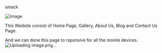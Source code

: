 smack

![image](https://github.com/rimpa5036/smack/assets/66153973/e7887d1c-4467-4832-ab09-baf1fedb5f7b)

This Wedsite consist of Home Page, Gallery, About Us, Blog and Contact Us Page.

And we can done this page to rsponsive for all the monile devices.
![Uploading image.png…]()
